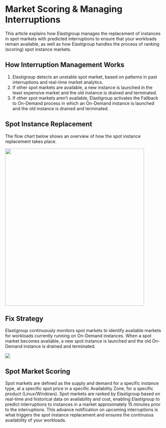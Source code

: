 # Market Scoring & Managing Interruptions

This article explains how Elastigroup manages the replacement of instances in spot markets with predicted interruptions to ensure that your workloads remain available, as well as how Elastigroup handles the process of ranking (scoring) spot instance markets.

## How Interruption Management Works

1. Elastigroup detects an unstable spot market, based on patterns in past interruptions and real-time market analytics.
2. If other spot markets are available, a new instance is launched in the least expensive market and the old instance is drained and terminated.
3. If other spot markets aren’t available, Elastigroup activates the Fallback to On-Demand process in which an On-Demand instance is launched and the old instance is drained and terminated.

## Spot Instance Replacement

The flow chart below shows an overview of how the spot instance replacement takes place.

<img src="/elastigroup/_media/corefeatures-interruptions-01.png" width="448" height="507" />

## Fix Strategy

Elastigroup continuously monitors spot markets to identify available markets for workloads currently running on On-Demand instances. When a spot market becomes available, a new spot instance is launched and the old On-Demand instance is drained and terminated.

<img src="/elastigroup/_media/corefeatures-interruptions-02.png" />

## Spot Market Scoring

Spot markets are defined as the supply and demand for a specific instance type, at a specific spot price in a specific Availability Zone, for a specific product (Linux/Windows). Spot markets are ranked by Elastigroup based on real-time and historical data on availability and cost, enabling Elastigroup to predict interruptions to instances in a market approximately 15 minutes prior to the interruptions. This advance notification on upcoming interruptions is what triggers the spot instance replacement and ensures the continuous availability of your workloads.
